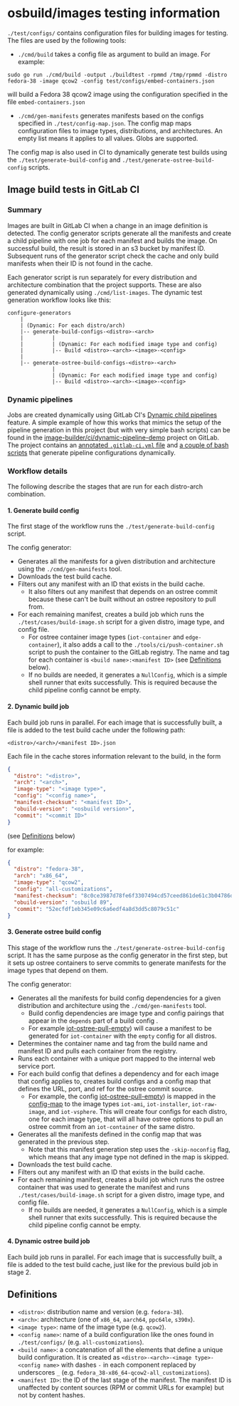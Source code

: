 # osbuild/images testing information

`./test/configs/` contains configuration files for building images for testing. The files are used by the following tools:

- `./cmd/build` takes a config file as argument to build an image.  For example:
```
sudo go run ./cmd/build -output ./buildtest -rpmmd /tmp/rpmmd -distro fedora-38 -image qcow2 -config test/configs/embed-containers.json
```
will build a Fedora 38 qcow2 image using the configuration specified in the file `embed-containers.json`

- `./cmd/gen-manifests` generates manifests based on the configs specified in `./test/config-map.json`. The config map maps configuration files to image types, distributions, and architectures.  An empty list means it applies to all values.  Globs are supported.

The config map is also used in CI to dynamically generate test builds using the `./test/generate-build-config` and `./test/generate-ostree-build-config` scripts.

## Image build tests in GitLab CI

### Summary

Images are built in GitLab CI when a change in an image definition is detected. The config generator scripts generate all the manifests and create a child pipeline with one job for each manifest and builds the image. On successful build, the result is stored in an s3 bucket by manifest ID. Subsequent runs of the generator script check the cache and only build manifests when their ID is not found in the cache.

Each generator script is run separately for every distribution and architecture combination that the project supports. These are also generated dynamically using `./cmd/list-images`. The dynamic test generation workflow looks like this:

```
configure-generators
    |
    | (Dynamic: For each distro/arch)
    |-- generate-build-configs-<distro>-<arch>
    |         |
    |         | (Dynamic: For each modified image type and config)
    |         |-- Build <distro>-<arch>-<image>-<config>
    |
    |-- generate-ostree-build-configs-<distro>-<arch>
              |
              | (Dynamic: For each modified image type and config)
              |-- Build <distro>-<arch>-<image>-<config>
```


### Dynamic pipelines

Jobs are created dynamically using GitLab CI's [Dynamic child pipelines](https://docs.gitlab.com/ee/ci/pipelines/downstream_pipelines.html#dynamic-child-pipelines) feature. A simple example of how this works that mimics the setup of the pipeline generation in this project (but with very simple bash scripts) can be found in the [image-builder/ci/dynamic-pipeline-demo](https://gitlab.com/redhat/services/products/image-builder/ci/dynamic-pipeline-demo) project on GitLab. The project contains an [annotated `.gitlab-ci.yml` file](https://gitlab.com/redhat/services/products/image-builder/ci/dynamic-pipeline-demo/-/blob/5914c7432eaa810cfea7ca35ffb9f01700197b02/.gitlab-ci.yml) and [a couple of bash scripts](https://gitlab.com/redhat/services/products/image-builder/ci/dynamic-pipeline-demo/-/tree/5914c7432eaa810cfea7ca35ffb9f01700197b02/scripts) that generate pipeline configurations dynamically.


### Workflow details

The following describe the stages that are run for each distro-arch combination.

#### 1. Generate build config

The first stage of the workflow runs the `./test/generate-build-config` script.

The config generator:
- Generates all the manifests for a given distribution and architecture using the `./cmd/gen-manifests` tool.
- Downloads the test build cache.
- Filters out any manifest with an ID that exists in the build cache.
  - It also filters out any manifest that depends on an ostree commit because these can't be built without an ostree repository to pull from.
- For each remaining manifest, creates a build job which runs the `./test/cases/build-image.sh` script for a given distro, image type, and config file.
  - For ostree container image types (`iot-container` and `edge-container`), it also adds a call to the `./tools/ci/push-container.sh` script to push the container to the GitLab registry. The name and tag for each container is `<build name>:<manifest ID>` (see [Definitions](#definitions) below).
  - If no builds are needed, it generates a `NullConfig`, which is a simple shell runner that exits successfully. This is required because the child pipeline config cannot be empty.


#### 2. Dynamic build job

Each build job runs in parallel. For each image that is successfully built, a file is added to the test build cache under the following path:
```
<distro>/<arch>/<manifest ID>.json
```

Each file in the cache stores information relevant to the build,
in the form
```json
{
  "distro": "<distro>",
  "arch": "<arch>",
  "image-type": "<image type>",
  "config": "<config name>",
  "manifest-checksum": "<manifest ID>",
  "obuild-version": "<osbuild version>",
  "commit": "<commit ID>"
}
```

(see [Definitions](#definitions) below)

for example:
```json
{
  "distro": "fedora-38",
  "arch": "x86_64",
  "image-type": "qcow2",
  "config": "all-customizations",
  "manifest-checksum": "8c0ce3987d78fe6f3307494cd57ceed861de61c3b04786d6a7f570faacbdb5df",
  "obuild-version": "osbuild 89",
  "commit": "52ecfdf1eb345e09c6a6edf4a8d3dd5c8079c51c"
}
```

#### 3. Generate ostree build config

This stage of the workflow runs the `./test/generate-ostree-build-config` script. It has the same purpose as the config generator in the first step, but it sets up ostree containers to serve commits to generate manifests for the image types that depend on them.

The config generator:
- Generates all the manifests for build config dependencies for a given distribution and architecture using the `./cmd/gen-manifests` tool.
  - Build config dependencies are image type and config pairings that appear in the `depends` part of a build config .
  - For example [iot-ostree-pull-empty](./configs/iot-ostree-pull-empty.json)) will cause a manifest to be generated for `iot-container` with the `empty` config for all distros.
- Determines the container name and tag from the build name and manifest ID and pulls each container from the registry.
- Runs each container with a unique port mapped to the internal web service port.
- For each build config that defines a dependency and for each image that config applies to, creates build configs and a config map that defines the URL, port, and ref for the ostree commit source.
  - For example, the config [iot-ostree-pull-empty](./configs/iot-ostree-pull-empty.json)) is mapped in the [config-map](config-map.json) to the image types `iot-ami`, `iot-installer`, `iot-raw-image`, and `iot-vsphere`. This will create four configs for each distro, one for each image type, that will all have ostree options to pull an ostree commit from an `iot-container` of the same distro.
- Generates all the manifests defined in the config map that was generated in the previous step.
  - Note that this manifest generation step uses the `-skip-noconfig` flag, which means that any image type not defined in the map is skipped.
- Downloads the test build cache.
- Filters out any manifest with an ID that exists in the build cache.
- For each remaining manifest, creates a build job which runs the ostree container that was used to generate the manifest and runs `./test/cases/build-image.sh` script for a given distro, image type, and config file.
  - If no builds are needed, it generates a `NullConfig`, which is a simple shell runner that exits successfully. This is required because the child pipeline config cannot be empty.


#### 4. Dynamic ostree build job

Each build job runs in parallel. For each image that is successfully built, a file is added to the test build cache, just like for the previous build job in stage 2.


## Definitions

- `<distro>`: distribution name and version (e.g. `fedora-38`).
- `<arch>`: architecture (one of `x86_64`, `aarch64`, `ppc64le`, `s390x`).
- `<image type>`: name of the image type (e.g. `qcow2`).
- `<config name>`: name of a build configuration like the ones found in `./test/configs/` (e.g. `all-customizations`).
- `<build name>`: a concatenation of all the elements that define a unique build configuration. It is created as `<distro>-<arch>-<image type>-<config name>` with dashes `-` in each component replaced by underscores `_` (e.g. `fedora_38-x86_64-qcow2-all_customizations`).
- `<manifest ID>`: the ID of the last stage of the manifest. The manifest ID is unaffected by content sources (RPM or commit URLs for example) but not by content hashes.
